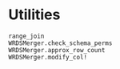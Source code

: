 # Utilities
```@docs
range_join
WRDSMerger.check_schema_perms
WRDSMerger.approx_row_count
WRDSMerger.modify_col!
```
